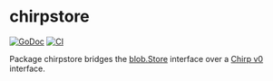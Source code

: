 # chirpstore

[![GoDoc](https://img.shields.io/static/v1?label=godoc&message=reference&color=white)](https://pkg.go.dev/github.com/creachadair/chirpstore)
[![CI](https://github.com/creachadair/chirpstore/actions/workflows/go-presubmit.yml/badge.svg?event=push&branch=main)](https://github.com/creachadair/chirpstore/actions/workflows/go-presubmit.yml)

Package chirpstore bridges the [blob.Store][bs] interface over a [Chirp v0][chirpv0] interface.

[bs]: https://godoc.org/github.com/creachadair/ffs/blob#Store
[chirpv0]: https://pkg.go.dev/github.com/creachadair/chirp
